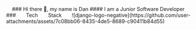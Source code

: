 <div align="center">
### Hi there 👋, my name is Dan
#### I am a Junior Software Developer
<div>

<div align="justify">
### Tech Stack
  ![django-logo-negative](https://github.com/user-attachments/assets/7c08bb06-8435-4de5-8689-c90411b84d55)
  
<div>

